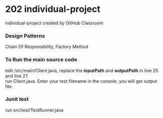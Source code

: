 # 202 individual-project
individual-project created by GitHub Classroom

### Design Patterns  
Chain Of Responsibility, Factory Method  
 

### To Run the main source code
edit /src/main/Client.java, replace the <strong>inputPath</strong> and <strong>outputPath</strong> in line 25 and line 27.  
run Client.java. Enter your test filename in the console, you will get output file. 
### Junit test
run src/test/TestRunner.java  
